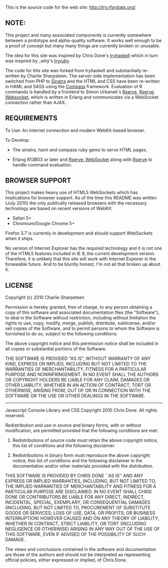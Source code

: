 This is the source code for the web site: http://try.rforstats.org/

NOTE:
-----
This project and many associated components is currently somewhere
between a prototype and alpha-quality software.  It works well enough
to be a proof of concept but many many things are currently broken or
unusable.

The idea for this site was inspired by Chris Done's [tryhaskell][1]
which in turn was inspired by _why's [tryruby][2].

The code for this site was forked from tryhaskell and substantially
re-written by Charlie Sharpsteen.  The server-side implementation has
been switched from PHP to [Sinatra][3] and the HTML and CSS have been
re-written in HAML and SASS using the [Compass][4] framework.
Evaluation of R commands is handled by a frontend to Simon Urbanek's
[Rserve][5], [Rserve: Websocket][6], which is written in Erlang and
communicates via a WebSocket connection rather than AJAX.

REQUIREMENTS
----------

To Use:
An internet connection and modern WebKit-based browser.

To Develop:

  - The sinatra, haml and compass ruby gems to serve HTML pages.

  - Erlang R13B03 or later and [Rserve: WebSocket][6] along with
    [Rserve][5] to handle command evaluation.


BROWSER SUPPORT
---------------

This project makes heavy use of HTML5 WebSockets which has
implications for browser support.  As of the time this README was
written (July 2010) the only publically released browsers with the
necessary technology are based on recent versions of WebKit:

  - Safari 5+
  - Chromium/Google Chrome 5+

Firefox 3.7 is currently in development and should support WebSockets
when it ships.

No version of Internet Explorer has the required technology and it is
not one of the HTML5 features included in IE 9, the current
development version.  Therefore, it is unlikely that this site will
work with Internet Explorer in the forseeable future.  And to be
bluntly honest, I'm not all that broken up about it.


LICENSE
-------

Copyright (c) 2010 Charlie Sharpsteen

Permission is hereby granted, free of charge, to any person obtaining
a copy of this software and associated documentation files (the
"Software"), to deal in the Software without restriction, including
without limitation the rights to use, copy, modify, merge, publish,
distribute, sublicense, and/or sell copies of the Software, and to
permit persons to whom the Software is furnished to do so, subject to
the following conditions:

The above copyright notice and this permission notice shall be
included in all copies or substantial portions of the Software.

THE SOFTWARE IS PROVIDED "AS IS", WITHOUT WARRANTY OF ANY KIND,
EXPRESS OR IMPLIED, INCLUDING BUT NOT LIMITED TO THE WARRANTIES OF
MERCHANTABILITY, FITNESS FOR A PARTICULAR PURPOSE AND NONINFRINGEMENT.
IN NO EVENT SHALL THE AUTHORS OR COPYRIGHT HOLDERS BE LIABLE FOR ANY
CLAIM, DAMAGES OR OTHER LIABILITY, WHETHER IN AN ACTION OF CONTRACT,
TORT OR OTHERWISE, ARISING FROM, OUT OF OR IN CONNECTION WITH THE
SOFTWARE OR THE USE OR OTHER DEALINGS IN THE SOFTWARE.


***


Javascript Console Library and CSS Copyright 2010 Chris Done. All rights reserved.

Redistribution and use in source and binary forms, with or without
modification, are permitted provided that the following conditions
are met:

   1. Redistributions of source code must retain the above
      copyright notice, this list of conditions and the following
      disclaimer.

   2. Redistributions in binary form must reproduce the above
      copyright notice, this list of conditions and the following
      disclaimer in the documentation and/or other materials
      provided with the distribution.

THIS SOFTWARE IS PROVIDED BY CHRIS DONE ``AS IS'' AND ANY EXPRESS
OR IMPLIED WARRANTIES, INCLUDING, BUT NOT LIMITED TO, THE IMPLIED
WARRANTIES OF MERCHANTABILITY AND FITNESS FOR A PARTICULAR PURPOSE
ARE DISCLAIMED. IN NO EVENT SHALL CHRIS DONE OR CONTRIBUTORS BE
LIABLE FOR ANY DIRECT, INDIRECT, INCIDENTAL, SPECIAL, EXEMPLARY, OR
CONSEQUENTIAL DAMAGES (INCLUDING, BUT NOT LIMITED TO, PROCUREMENT
OF SUBSTITUTE GOODS OR SERVICES; LOSS OF USE, DATA, OR PROFITS; OR
BUSINESS INTERRUPTION) HOWEVER CAUSED AND ON ANY THEORY OF
LIABILITY, WHETHER IN CONTRACT, STRICT LIABILITY, OR TORT
(INCLUDING NEGLIGENCE OR OTHERWISE) ARISING IN ANY WAY OUT OF THE
USE OF THIS SOFTWARE, EVEN IF ADVISED OF THE POSSIBILITY OF SUCH
DAMAGE.

The views and conclusions contained in the software and
documentation are those of the authors and should not be
interpreted as representing official policies, either expressed or
implied, of Chris Done.


  [1]: http://www.tryhaskell.org
  [2]: http://tryruby.org
  [3]: http://www.sinatrarb.com
  [4]: http://www.compass-style.org
  [5]: http://www.rforge.net/Rserve/index.html
  [6]: http://github.com/Sharpie/rserve_websocket 
